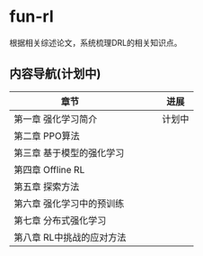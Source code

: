 # fun-rl

根据相关综述论文，系统梳理DRL的相关知识点。



## 内容导航(计划中)

| 章节                      |      |      |      | 进展   |
| ------------------------- | ---- | ---- | ---- | ------ |
| 第一章 强化学习简介       |      |      |      | 计划中 |
| 第二章 PPO算法            |      |      |      |        |
| 第三章 基于模型的强化学习 |      |      |      |        |
| 第四章 Offline RL     |      |      |      |        |
| 第五章 探索方法           |      |      |      |        |
| 第六章 强化学习中的预训练 |      |      |      |        |
| 第七章 分布式强化学习     |      |      |      |        |
| 第八章 RL中挑战的应对方法 |      |      |      |        |

